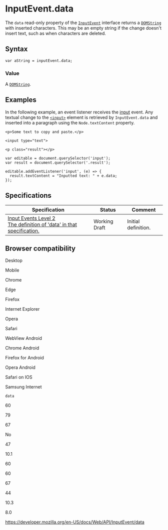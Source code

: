 InputEvent.data
===============

The `data` read-only property of the [`InputEvent`](../inputevent) interface returns a [`DOMString`](../domstring) with inserted characters. This may be an empty string if the change doesn't insert text, such as when characters are deleted.

Syntax
------

    var aString = inputEvent.data;

### Value

A [`DOMString`](../domstring).

Examples
--------

In the following example, an event listener receives the [input](../htmlelement/input_event) event. Any textual change to the [`<input>`](https://developer.mozilla.org/en-US/docs/Web/HTML/Element/input) element is retrieved by `InputEvent.data` and inserted into a paragraph using the `Node.textContent` property.

    <p>Some text to copy and paste.</p>

    <input type="text">

    <p class="result"></p>

    var editable = document.querySelector('input');
    var result = document.querySelector('.result');

    editable.addEventListener('input', (e) => {
      result.textContent = "Inputted text: " + e.data;
    });

Specifications
--------------

<table><thead><tr class="header"><th>Specification</th><th>Status</th><th>Comment</th></tr></thead><tbody><tr class="odd"><td><a href="https://w3c.github.io/input-events/#dfn-data">Input Events Level 2<br />
<span class="small">The definition of 'data' in that specification.</span></a></td><td><span class="spec-wd">Working Draft</span></td><td>Initial definition.</td></tr></tbody></table>

Browser compatibility
---------------------

Desktop

Mobile

Chrome

Edge

Firefox

Internet Explorer

Opera

Safari

WebView Android

Chrome Android

Firefox for Android

Opera Android

Safari on IOS

Samsung Internet

`data`

60

79

67

No

47

10.1

60

60

67

44

10.3

8.0

<a href="https://developer.mozilla.org/en-US/docs/Web/API/InputEvent/data" class="_attribution-link">https://developer.mozilla.org/en-US/docs/Web/API/InputEvent/data</a>
